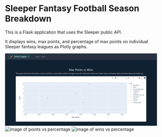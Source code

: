 # Sleeper Fantasy Football Season Breakdown
This is a Flask application that uses the Sleeper public API.

It displays wins, max points, and percentage of max points on individual Sleeper fantasy leagues as Plotly graphs.

![image of points vs wins](app/static/img/pw.png)
![image of points vs percentage](https://github.com/jbmitchell7/sleeperfantasyff/blob/app/static/img/pp.png)
![image of wins vs percentage](https://github.com/jbmitchell7/sleeperfantasyff/blob/app/static/img/wp.png)
